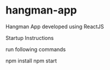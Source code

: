 # hangman-app
Hangman App developed using ReactJS

Startup Instructions

run following commands

npm install
npm start
